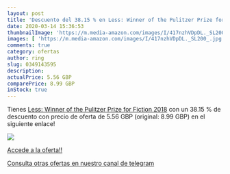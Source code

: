 ```yaml
---
layout: post
title: 'Descuento del 38.15 % en Less: Winner of the Pulitzer Prize for F'
date: 2020-03-14 15:36:53
thumbnailImage: 'https://m.media-amazon.com/images/I/417nzhVDpDL._SL200_.jpg'
images: [ 'https://m.media-amazon.com/images/I/417nzhVDpDL._SL200_.jpg' ]
comments: true
category: ofertas
author: ring
slug: 0349143595
description:
actualPrice: 5.56 GBP
comparePrice: 8.99 GBP
inStock: true
---
```


Tienes [Less: Winner of the Pulitzer Prize for Fiction 2018](https://www.amazon.co.uk/dp/0349143595/?tag=redken01-21) con un 38.15 % de descuento con precio de oferta de 5.56 GBP (original: 8.99 GBP) en el siguiente enlace!

[![](https://m.media-amazon.com/images/I/417nzhVDpDL._SL200_.jpg)](https://www.amazon.co.uk/dp/0349143595/?tag=redken01-21)

[Accede a la oferta!!](https://www.amazon.co.uk/dp/0349143595/?tag=redken01-21)

[Consulta otras ofertas en nuestro canal de telegram](https://t.me/s/ofertas25)
